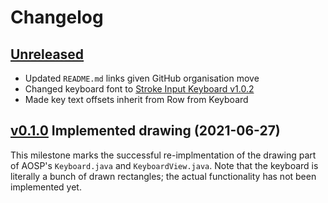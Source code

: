 # Changelog


## [Unreleased]

- Updated `README.md` links given GitHub organisation move
- Changed keyboard font to [Stroke Input Keyboard v1.0.2]
- Made key text offsets inherit from Row from Keyboard


## [v0.1.0] Implemented drawing (2021-06-27)

This milestone marks the successful re-implmentation
of the drawing part of AOSP's `Keyboard.java` and `KeyboardView.java`.
Note that the keyboard is literally a bunch of drawn rectangles;
the actual functionality has not been implemented yet.


[Unreleased]:
  https://github.com/stroke-input/stroke-input-android/compare/v0.1.0...HEAD
[v0.1.0]:
  https://github.com/stroke-input/stroke-input-android/releases/tag/v0.1.0

[Stroke Input Keyboard v1.0.2]:
  https://github.com/stroke-input/stroke-input-font/releases/tag/v1.0.2
